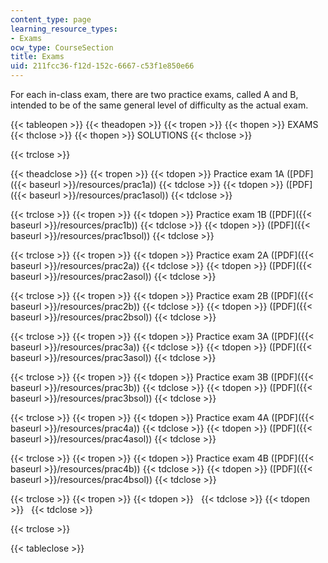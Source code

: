 ```yaml
---
content_type: page
learning_resource_types:
- Exams
ocw_type: CourseSection
title: Exams
uid: 211fcc36-f12d-152c-6667-c53f1e850e66
---
```


For each in-class exam, there are two practice exams, called A and B, intended to be of the same general level of difficulty as the actual exam.

{{< tableopen >}}
{{< theadopen >}}
{{< tropen >}}
{{< thopen >}}
EXAMS
{{< thclose >}}
{{< thopen >}}
SOLUTIONS
{{< thclose >}}

{{< trclose >}}

{{< theadclose >}}
{{< tropen >}}
{{< tdopen >}}
Practice exam 1A ([PDF]({{< baseurl >}}/resources/prac1a))
{{< tdclose >}}
{{< tdopen >}}
([PDF]({{< baseurl >}}/resources/prac1asol))
{{< tdclose >}}

{{< trclose >}}
{{< tropen >}}
{{< tdopen >}}
Practice exam 1B ([PDF]({{< baseurl >}}/resources/prac1b))
{{< tdclose >}}
{{< tdopen >}}
([PDF]({{< baseurl >}}/resources/prac1bsol))
{{< tdclose >}}

{{< trclose >}}
{{< tropen >}}
{{< tdopen >}}
Practice exam 2A ([PDF]({{< baseurl >}}/resources/prac2a))
{{< tdclose >}}
{{< tdopen >}}
([PDF]({{< baseurl >}}/resources/prac2asol))
{{< tdclose >}}

{{< trclose >}}
{{< tropen >}}
{{< tdopen >}}
Practice exam 2B ([PDF]({{< baseurl >}}/resources/prac2b))
{{< tdclose >}}
{{< tdopen >}}
([PDF]({{< baseurl >}}/resources/prac2bsol))
{{< tdclose >}}

{{< trclose >}}
{{< tropen >}}
{{< tdopen >}}
Practice exam 3A ([PDF]({{< baseurl >}}/resources/prac3a))
{{< tdclose >}}
{{< tdopen >}}
([PDF]({{< baseurl >}}/resources/prac3asol))
{{< tdclose >}}

{{< trclose >}}
{{< tropen >}}
{{< tdopen >}}
Practice exam 3B ([PDF]({{< baseurl >}}/resources/prac3b))
{{< tdclose >}}
{{< tdopen >}}
([PDF]({{< baseurl >}}/resources/prac3bsol))
{{< tdclose >}}

{{< trclose >}}
{{< tropen >}}
{{< tdopen >}}
Practice exam 4A ([PDF]({{< baseurl >}}/resources/prac4a))
{{< tdclose >}}
{{< tdopen >}}
([PDF]({{< baseurl >}}/resources/prac4asol))
{{< tdclose >}}

{{< trclose >}}
{{< tropen >}}
{{< tdopen >}}
Practice exam 4B ([PDF]({{< baseurl >}}/resources/prac4b))
{{< tdclose >}}
{{< tdopen >}}
([PDF]({{< baseurl >}}/resources/prac4bsol))
{{< tdclose >}}

{{< trclose >}}
{{< tropen >}}
{{< tdopen >}}
 
{{< tdclose >}}
{{< tdopen >}}
 
{{< tdclose >}}

{{< trclose >}}

{{< tableclose >}}